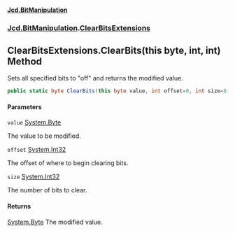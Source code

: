 #### [Jcd.BitManipulation](index.md 'index')
### [Jcd.BitManipulation](Jcd.BitManipulation.md 'Jcd.BitManipulation').[ClearBitsExtensions](Jcd.BitManipulation.ClearBitsExtensions.md 'Jcd.BitManipulation.ClearBitsExtensions')

## ClearBitsExtensions.ClearBits(this byte, int, int) Method

Sets all specified bits to "off" and returns the modified value.

```csharp
public static byte ClearBits(this byte value, int offset=0, int size=8);
```
#### Parameters

<a name='Jcd.BitManipulation.ClearBitsExtensions.ClearBits(thisbyte,int,int).value'></a>

`value` [System.Byte](https://docs.microsoft.com/en-us/dotnet/api/System.Byte 'System.Byte')

The value to be modified.

<a name='Jcd.BitManipulation.ClearBitsExtensions.ClearBits(thisbyte,int,int).offset'></a>

`offset` [System.Int32](https://docs.microsoft.com/en-us/dotnet/api/System.Int32 'System.Int32')

The offset of where to begin clearing bits.

<a name='Jcd.BitManipulation.ClearBitsExtensions.ClearBits(thisbyte,int,int).size'></a>

`size` [System.Int32](https://docs.microsoft.com/en-us/dotnet/api/System.Int32 'System.Int32')

The number of bits to clear.

#### Returns

[System.Byte](https://docs.microsoft.com/en-us/dotnet/api/System.Byte 'System.Byte')
The modified value.